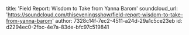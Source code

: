 title: 'Field Report: Wisdom to Take from Yanna Barom'
soundcloud_url: 'https://soundcloud.com/thiseveningsshow/field-report-wisdom-to-take-from-yanna-barom'
author: 7328c14f-7ec2-4511-a24d-29a1c5ce23eb
id: d2294ec0-2fbc-4e7a-83de-bfc97c519841
